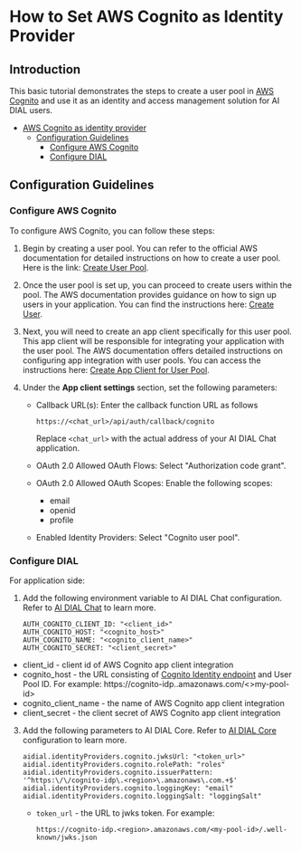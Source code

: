# How to Set AWS Cognito as Identity Provider

## Introduction

This basic tutorial demonstrates the steps to create a user pool in [AWS Cognito](https://docs.aws.amazon.com/cognito/latest/developerguide/cognito-user-identity-pools.html) and use it as an identity and access management solution for AI DIAL users.

<div class="docusaurus-ignore">

- [AWS Cognito as identity provider](#how-to-set-aws-cognito-as-identity-provider)
  - [Configuration Guidelines](#configuration-guidelines)
    - [Configure AWS Cognito](#configure-aws-cognito)
    - [Configure DIAL](#configure-dial)

</div>

## Configuration Guidelines

### Configure AWS Cognito

To configure AWS Cognito, you can follow these steps:

1. Begin by creating a user pool. You can refer to the official AWS documentation for detailed instructions on how to create a user pool. Here is the link: [Create User Pool](https://docs.aws.amazon.com/cognito/latest/developerguide/tutorial-create-user-pool.html).
2. Once the user pool is set up, you can proceed to create users within the pool. The AWS documentation provides guidance on how to sign up users in your application. You can find the instructions here: [Create User](https://docs.aws.amazon.com/cognito/latest/developerguide/signing-up-users-in-your-app.html).
3. Next, you will need to create an app client specifically for this user pool. This app client will be responsible for integrating your application with the user pool. The AWS documentation offers detailed instructions on configuring app integration with user pools. You can access the instructions here: [Create App Client for User Pool](https://docs.aws.amazon.com/cognito/latest/developerguide/cognito-user-pools-configuring-app-integration.html).
4. Under the **App client settings** section, set the following parameters:
   
    - Callback URL(s): Enter the callback function URL as follows
    
      ```
      https://<chat_url>/api/auth/callback/cognito
      ```
    
      Replace `<chat_url>` with the actual address of your AI DIAL Chat application.
    
    - OAuth 2.0 Allowed OAuth Flows: Select "Authorization code grant".
    - OAuth 2.0 Allowed OAuth Scopes: Enable the following scopes:
      - email
      - openid
      - profile
    - Enabled Identity Providers: Select "Cognito user pool".

### Configure DIAL

For application side:

1. Add the following environment variable to AI DIAL Chat configuration. Refer to [AI DIAL Chat](https://github.com/epam/ai-dial-chat/blob/development/apps/chat/README.md#environment-variables) to learn more.
   
      ```
      AUTH_COGNITO_CLIENT_ID: "<client_id>"
      AUTH_COGNITO_HOST: "<cognito_host>"
      AUTH_COGNITO_NAME: "<cognito_client_name>"
      AUTH_COGNITO_SECRET: "<client_secret>"
      ```


- client_id - client id of AWS Cognito app client integration
- cognito_host - the URL consisting of [Cognito Identity endpoint](https://docs.aws.amazon.com/general/latest/gr/cognito_identity.html) and User Pool ID. For example: https://cognito-idp.<region>.amazonaws.com/<>my-pool-id>
- cognito_client_name - the name of AWS Cognito app client integration
- client_secret - the client secret of AWS Cognito app client integration
      
3. Add the following parameters to AI DIAL Core. Refer to [AI DIAL Core](https://github.com/epam/ai-dial-core?tab=readme-ov-file#configuration) configuration to learn more.
   
      ```
      aidial.identityProviders.cognito.jwksUrl: "<token_url>"
      aidial.identityProviders.cognito.rolePath: "roles"
      aidial.identityProviders.cognito.issuerPattern: '^https:\/\/cognito-idp\.<region>\.amazonaws\.com.+$'
      aidial.identityProviders.cognito.loggingKey: "email"
      aidial.identityProviders.cognito.loggingSalt: "loggingSalt"
      ```
      
      - `token_url` - the URL to jwks token. For example:
  
        ```https://cognito-idp.<region>.amazonaws.com/<my-pool-id>/.well-known/jwks.json```
